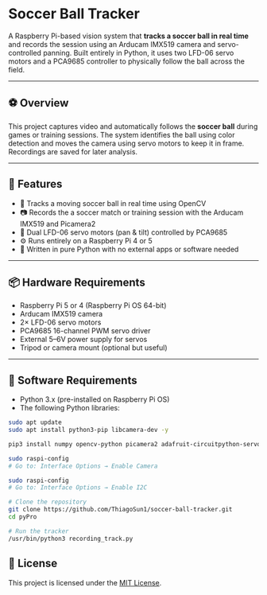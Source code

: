 # Soccer Ball Tracker

A Raspberry Pi-based vision system that **tracks a soccer ball in real time** and records the session using an Arducam IMX519 camera and servo-controlled panning. Built entirely in Python, it uses two LFD-06 servo motors and a PCA9685 controller to physically follow the ball across the field.

---

## ⚽ Overview

This project captures video and automatically follows the **soccer ball** during games or training sessions. The system identifies the ball using color detection and moves the camera using servo motors to keep it in frame. Recordings are saved for later analysis.

---

## 🧠 Features

- 🎯 Tracks a moving soccer ball in real time using OpenCV
- 📷 Records the a soccer match or training session with the Arducam IMX519 and Picamera2
- 🔄 Dual LFD-06 servo motors (pan & tilt) controlled by PCA9685
- ⚙️ Runs entirely on a Raspberry Pi 4 or 5
- 🐍 Written in pure Python with no external apps or software needed

---

## 📦 Hardware Requirements

- Raspberry Pi 5 or 4 (Raspberry Pi OS 64-bit)
- Arducam IMX519 camera
- 2× LFD-06 servo motors
- PCA9685 16-channel PWM servo driver
- External 5–6V power supply for servos
- Tripod or camera mount (optional but useful)

---

## 🧰 Software Requirements

- Python 3.x (pre-installed on Raspberry Pi OS)
- The following Python libraries:

```bash
sudo apt update
sudo apt install python3-pip libcamera-dev -y

pip3 install numpy opencv-python picamera2 adafruit-circuitpython-servokit

sudo raspi-config
# Go to: Interface Options → Enable Camera

sudo raspi-config
# Go to: Interface Options → Enable I2C

# Clone the repository
git clone https://github.com/ThiagoSun1/soccer-ball-tracker.git
cd pyPro

# Run the tracker
/usr/bin/python3 recording_track.py

```

## 📄 License

This project is licensed under the [MIT License](LICENSE).
